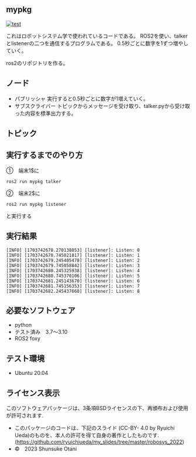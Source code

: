 ## mypkg 

[![test](https://github.com/teresuke/mypkg/actions/workflows/test.yml/badge.svg)](https://github.com/teresuke/mypkg/actions/workflows/test.yml)

これはロボットシステム学で使われているコードである。
ROS2を使い、talkerとlistenerの二つを通信するプログラムである。
0.5秒ごとに数字を1ずつ増やしていく。

ros2のリポジトリを作る。
## ノード 
  * パブリッシャ
  実行すると0.5秒ごとに数字が1増えていく。
  * サブスクライバー
  トピックからメッセージを受け取り、talker.pyから受け取った内容を標準出力する。
## トピック

## 実行するまでのやり方
➀　端末1$に
```
ros2 run mypkg talker
```

➁　端末2$に
```
ros2 run mypkg listener
```
と実行する

## 実行結果

   ```
[INFO] [1703742678.270138053] [listener]: Listen: 0
[INFO] [1703742678.745021817] [listener]: Listen: 1
[INFO] [1703742679.245405478] [listener]: Listen: 2
[INFO] [1703742679.745058842] [listener]: Listen: 3
[INFO] [1703742680.245325938] [listener]: Listen: 4
[INFO] [1703742680.745370106] [listener]: Listen: 5
[INFO] [1703742681.245143670] [listener]: Listen: 6
[INFO] [1703742681.745156353] [listener]: Listen: 7
[INFO] [1703742682.245437660] [listener]: Listen: 8

   ```


## 必要なソフトウェア
  * python
  * テスト済み　3.7～3.10
  * ROS2 foxy
## テスト環境
  * Ubuntu 20.04
## ライセンス表示
このソフトウェアパッケージは、3条項BSDライセンスの下、再頒布および使用が許可されます.
* このパッケージのコードは、下記のスライド (CC-BY- 4.0 by Ryuichi Ueda)のものを、本人の許可を得て自身の著作としたものです.
         (https://github.com/ryuichiueda/my_slides/tree/master/robosys_2022)
* ©　2023 Shunsuke Otani
